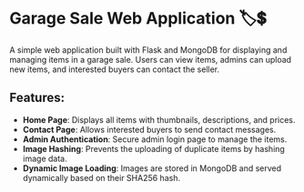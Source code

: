 # Garage Sale Web Application 🏷️💲

A simple web application built with Flask and MongoDB for displaying and managing items in a garage sale. Users can view items, admins can upload new items, and interested buyers can contact the seller.

## Features:

- **Home Page**: Displays all items with thumbnails, descriptions, and prices.
- **Contact Page**: Allows interested buyers to send contact messages. 
- **Admin Authentication**: Secure admin login page to manage the items.
- **Image Hashing**: Prevents the uploading of duplicate items by hashing image data.
- **Dynamic Image Loading**: Images are stored in MongoDB and served dynamically based on their SHA256 hash.
